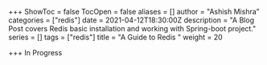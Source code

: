 +++
ShowToc = false
TocOpen = false
aliases = []
author = "Ashish Mishra"
categories = ["redis"]
date = 2021-04-12T18:30:00Z
description = "A Blog Post covers Redis basic installation and working with Spring-boot project."
series = []
tags = ["redis"]
title = "A Guide to Redis "
weight = 20

+++
In Progress
